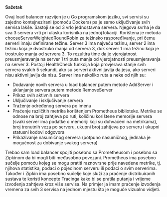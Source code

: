 **Sažetak**

Ovaj load balancer razvijen je u Go programskom jeziku, svi servisi su zajedno kontejnezirani (pomoću Dockera) pa je samo uključivanje svih servisa lakše. Sastoji se od 3 vrlo jednostavna servera. Njegova svrha je da sva 3 servera vrti pri ulasku korisnika na jednoj lokaciji. Korištena je metoda chooseServerWeightedRoundRobin za težinsko raspoređivanje, pri čemu serveri imaju definirane težine. Server 3 ima najveću težinu, server 2 ima težinu koja je dvostruko manja od servera 3, dok server 1 ima težinu koja je trostruko manja od servera 3. To rezultira time da je vjerojatnost preusmjeravanja na server 1 tri puta manja od vjerojatnosti preusmjeravanja na server 3. Postoji HealthCheck funkcija koja provjerava stanje svih servera svakih 5 sekundi, ako su serveri aktivni javlja da jesu, ako serveri nisu aktivni javlja da nisu. 
Server ima nekoliko ruta a neke od njih su:
* Dodavanje novih servera u load balancer putem metode AddServer i uklanjanje servera putem metode RemoveServer
* Prikaz svih aktivnih servera
* Uključivanje i isključivanje servera
* Traženje određenog servera po imenu 
* Praćenje različitih metrika korištenjem Prometheus biblioteke. Metrike se odnose na broj zahtjeva po ruti, količinu korištene memorije servera (svaki server ima podatke o memoriji koji su dohvaćeni na metrikama), broj trenutnih veza po serveru, ukupni broj zahtjeva po serveru i ukupni statusni kodovi odgovora
* Prikazivanje nasumičnog servera (potpuno nasumičnog, jednaka je mogućnost za dobivanje svakog servera)

Trebao sam load balancer spojiti posebno sa Prometheusom i posebno sa Zipkinom da bi mogli biti međusobno povezani. Prometheus ima posebno sučelje pomoću kojeg se mogu pratiti raznovrsne prije navedene metrike, tj. njihova statistika, podaci o pojedinom serveru ili podaci o svim serverima. Također i Zipkin ima posebno sučelje koje služi za praćenje distribuiranih sustava te koristi koncepte Tracinga kako bi se pratila putanja i vrijeme izvođenja zahtjeva kroz više servisa. Na primjer ja imam praćenje izvođenja vremena za svih 3 servisa na jednom mjestu što je moguće vizualno vidjeti.
